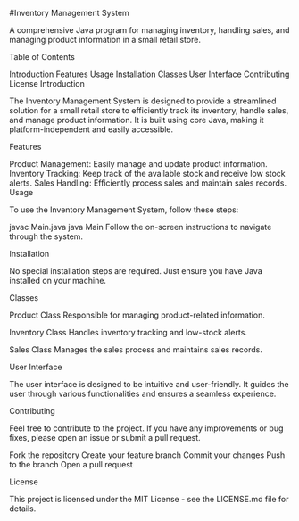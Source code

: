 #Inventory Management System

A comprehensive Java program for managing inventory, handling sales, and managing product information in a small retail store.

Table of Contents

Introduction
Features
Usage
Installation
Classes
User Interface
Contributing
License
Introduction

The Inventory Management System is designed to provide a streamlined solution for a small retail store to efficiently track its inventory, handle sales, and manage product information. It is built using core Java, making it platform-independent and easily accessible.

Features

Product Management: Easily manage and update product information.
Inventory Tracking: Keep track of the available stock and receive low stock alerts.
Sales Handling: Efficiently process sales and maintain sales records.
Usage

To use the Inventory Management System, follow these steps:


javac Main.java
java Main
Follow the on-screen instructions to navigate through the system.


Installation

No special installation steps are required. Just ensure you have Java installed on your machine.

Classes

Product Class
Responsible for managing product-related information.

Inventory Class
Handles inventory tracking and low-stock alerts.

Sales Class
Manages the sales process and maintains sales records.

User Interface

The user interface is designed to be intuitive and user-friendly. It guides the user through various functionalities and ensures a seamless experience.

Contributing

Feel free to contribute to the project. If you have any improvements or bug fixes, please open an issue or submit a pull request.

Fork the repository
Create your feature branch 
Commit your changes 
Push to the branch 
Open a pull request


License

This project is licensed under the MIT License - see the LICENSE.md file for details.
